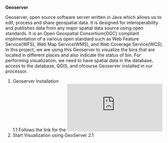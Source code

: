 
**Geoserver**

Geoserver, open source software server written in Java which allows us to edit, process and share geospatial data. It is designed for interoperability and publishes data from any major spatial data source using open standards. It is an Open Geospatial Consortium(OGC) compliant implimentation of a various open standard such as Web Feature Service(WFS), Web Map Service(WMS), and Web Coverage Service(WCS).
In this project, we are using this Geoserver to visualize the bins that are located in different places and also indicate the status of bin. For performing visualization, we need to have spatial data in the database, access to the database, QGIS, and ofcourse  Geoserver installed in our processor.

 1.  Geoserver Installation \
		 1.1  Follows the link for the ![ Installation of GeoServer](https://docs.geoserver.org/stable/en/user/installation/index.html#installation)
 2.  Start Visualization using GeoServer 
		 2.1	
